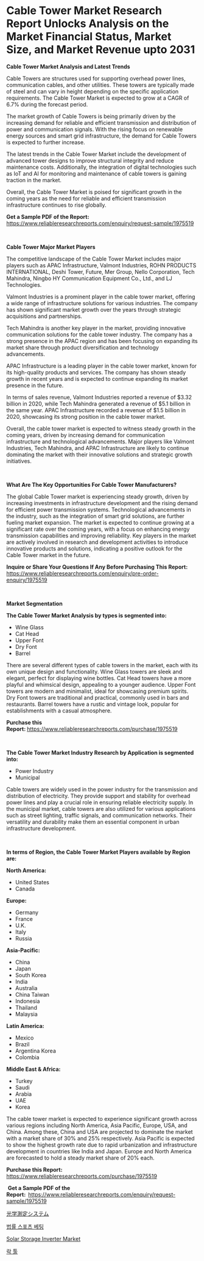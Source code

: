 <p><h1>Cable Tower Market Research Report Unlocks Analysis on the Market Financial Status, Market Size, and Market Revenue upto 2031</h1></p><p><strong>Cable Tower Market Analysis and Latest Trends</strong></p>
<p><p>Cable Towers are structures used for supporting overhead power lines, communication cables, and other utilities. These towers are typically made of steel and can vary in height depending on the specific application requirements. The Cable Tower Market is expected to grow at a CAGR of 6.7% during the forecast period.</p><p>The market growth of Cable Towers is being primarily driven by the increasing demand for reliable and efficient transmission and distribution of power and communication signals. With the rising focus on renewable energy sources and smart grid infrastructure, the demand for Cable Towers is expected to further increase.</p><p>The latest trends in the Cable Tower Market include the development of advanced tower designs to improve structural integrity and reduce maintenance costs. Additionally, the integration of digital technologies such as IoT and AI for monitoring and maintenance of cable towers is gaining traction in the market.</p><p>Overall, the Cable Tower Market is poised for significant growth in the coming years as the need for reliable and efficient transmission infrastructure continues to rise globally.</p></p>
<p><strong>Get a Sample PDF of the Report:&nbsp;</strong> <a href="https://www.reliableresearchreports.com/enquiry/request-sample/1975519">https://www.reliableresearchreports.com/enquiry/request-sample/1975519</a></p>
<p>&nbsp;</p>
<p><strong>Cable Tower Major Market Players</strong></p>
<p><p>The competitive landscape of the Cable Tower Market includes major players such as APAC Infrastructure, Valmont Industries, ROHN PRODUCTS INTERNATIONAL, Deshi Tower, Future, Mer Group, Nello Corporation, Tech Mahindra, Ningbo HY Communication Equipment Co., Ltd., and LJ Technologies.</p><p>Valmont Industries is a prominent player in the cable tower market, offering a wide range of infrastructure solutions for various industries. The company has shown significant market growth over the years through strategic acquisitions and partnerships.</p><p>Tech Mahindra is another key player in the market, providing innovative communication solutions for the cable tower industry. The company has a strong presence in the APAC region and has been focusing on expanding its market share through product diversification and technology advancements.</p><p>APAC Infrastructure is a leading player in the cable tower market, known for its high-quality products and services. The company has shown steady growth in recent years and is expected to continue expanding its market presence in the future.</p><p>In terms of sales revenue, Valmont Industries reported a revenue of $3.32 billion in 2020, while Tech Mahindra generated a revenue of $5.1 billion in the same year. APAC Infrastructure recorded a revenue of $1.5 billion in 2020, showcasing its strong position in the cable tower market.</p><p>Overall, the cable tower market is expected to witness steady growth in the coming years, driven by increasing demand for communication infrastructure and technological advancements. Major players like Valmont Industries, Tech Mahindra, and APAC Infrastructure are likely to continue dominating the market with their innovative solutions and strategic growth initiatives.</p></p>
<p>&nbsp;</p>
<p><strong>What Are The Key Opportunities For Cable Tower Manufacturers?</strong></p>
<p><p>The global Cable Tower market is experiencing steady growth, driven by increasing investments in infrastructure development and the rising demand for efficient power transmission systems. Technological advancements in the industry, such as the integration of smart grid solutions, are further fueling market expansion. The market is expected to continue growing at a significant rate over the coming years, with a focus on enhancing energy transmission capabilities and improving reliability. Key players in the market are actively involved in research and development activities to introduce innovative products and solutions, indicating a positive outlook for the Cable Tower market in the future.</p></p>
<p><strong>Inquire or Share Your Questions If Any Before Purchasing This Report:</strong> <a href="https://www.reliableresearchreports.com/enquiry/pre-order-enquiry/1975519">https://www.reliableresearchreports.com/enquiry/pre-order-enquiry/1975519</a></p>
<p>&nbsp;</p>
<p><strong>Market Segmentation</strong></p>
<p><strong>The Cable Tower Market Analysis by types is segmented into:</strong></p>
<p><ul><li>Wine Glass</li><li>Cat Head</li><li>Upper Font</li><li>Dry Font</li><li>Barrel</li></ul></p>
<p><p>There are several different types of cable towers in the market, each with its own unique design and functionality. Wine Glass towers are sleek and elegant, perfect for displaying wine bottles. Cat Head towers have a more playful and whimsical design, appealing to a younger audience. Upper Font towers are modern and minimalist, ideal for showcasing premium spirits. Dry Font towers are traditional and practical, commonly used in bars and restaurants. Barrel towers have a rustic and vintage look, popular for establishments with a casual atmosphere.</p></p>
<p><strong>Purchase this Report:&nbsp;</strong><a href="https://www.reliableresearchreports.com/purchase/1975519">https://www.reliableresearchreports.com/purchase/1975519</a></p>
<p>&nbsp;</p>
<p><strong>The Cable Tower Market Industry Research by Application is segmented into:</strong></p>
<p><ul><li>Power Industry</li><li>Municipal</li></ul></p>
<p><p>Cable towers are widely used in the power industry for the transmission and distribution of electricity. They provide support and stability for overhead power lines and play a crucial role in ensuring reliable electricity supply. In the municipal market, cable towers are also utilized for various applications such as street lighting, traffic signals, and communication networks. Their versatility and durability make them an essential component in urban infrastructure development.</p></p>
<p>&nbsp;</p>
<p><strong>In terms of Region, the Cable Tower Market Players available by Region are:</strong></p>
<p>
    <p> <strong> North America: </strong>
        <ul>
            <li>United States</li>
            <li>Canada</li>
        </ul>
        </p> 
    <p> <strong> Europe: </strong>
        <ul>
            <li>Germany</li>
            <li>France</li>
            <li>U.K.</li>
            <li>Italy</li>
            <li>Russia</li>
        </ul>
        </p> 
    <p> <strong> Asia-Pacific: </strong>
        <ul>
            <li>China</li>
            <li>Japan</li>
            <li>South Korea</li>
            <li>India</li>
            <li>Australia</li>
            <li>China Taiwan</li>
            <li>Indonesia</li>
            <li>Thailand</li>
            <li>Malaysia</li>
        </ul>
        </p> 
    <p> <strong> Latin America: </strong>
        <ul>
            <li>Mexico</li>
            <li>Brazil</li>
            <li>Argentina Korea</li>
            <li>Colombia</li>
        </ul>
        </p> 
    <p> <strong> Middle East & Africa: </strong>
        <ul>
            <li>Turkey</li>
            <li>Saudi</li>
            <li>Arabia</li>
            <li>UAE</li>
            <li>Korea</li>
        </ul>
    </p>
    </p>
<p><p>The cable tower market is expected to experience significant growth across various regions including North America, Asia Pacific, Europe, USA, and China. Among these, China and USA are projected to dominate the market with a market share of 30% and 25% respectively. Asia Pacific is expected to show the highest growth rate due to rapid urbanization and infrastructure development in countries like India and Japan. Europe and North America are forecasted to hold a steady market share of 20% each.</p></p>
<p><strong>Purchase this Report: </strong><a href="https://www.reliableresearchreports.com/purchase/1975519">https://www.reliableresearchreports.com/purchase/1975519</a></p>
<p>&nbsp;<strong>Get a Sample PDF of the Report:&nbsp;&nbsp;</strong><a href="https://www.reliableresearchreports.com/enquiry/request-sample/1975519">https://www.reliableresearchreports.com/enquiry/request-sample/1975519</a></p>
<p><strong></strong></p>
<p><p><a href="https://github.com/ReyesKohler20231/Market-Research-Report-List-1/blob/main/932816616297.md">光学測定システム</a></p><p><a href="https://github.com/sammyUltyylrich9067856/Market-Research-Report-List-1/blob/main/603200315168.md">법률 스포츠 베팅</a></p><p><a href="https://github.com/Whitneyboyettebo9kiw7yr13/Market-Research-Report-List-1/blob/main/solar-storage-inverter-market.md">Solar Storage Inverter Market</a></p><p><a href="https://github.com/Elenrrera7685/Market-Research-Report-List-1/blob/main/654408115167.md">락 툴</a></p></p>